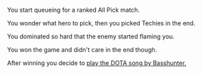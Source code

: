You start queueing for a ranked All Pick match.

You wonder what hero to pick, then you picked Techies in the end.

You dominated so hard that the enemy started flaming you.

You won the game and didn't care in the end though.

After winning you decide to [play the DOTA song by Basshunter.](https://www.youtube.com/watch?v=8d44ykdKvCw)